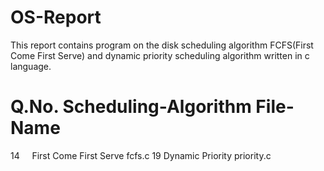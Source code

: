 # OS-Report

This report contains program on the disk scheduling algorithm FCFS(First Come First Serve)
and dynamic priority scheduling algorithm written in c language.
 
# Q.No.	Scheduling-Algorithm	   	File-Name
 14     First Come First Serve   	fcfs.c
 19     Dynamic Priority         	priority.c
